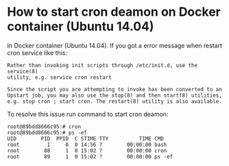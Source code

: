 # How to start cron deamon on Docker container (Ubuntu 14.04)

In Docker container (Ubuntu 14.04). If you got a error message when restart cron service like this:

```
Rather than invoking init scripts through /etc/init.d, use the service(8)
utility, e.g. service cron restart

Since the script you are attempting to invoke has been converted to an
Upstart job, you may also use the stop(8) and then start(8) utilities,
e.g. stop cron ; start cron. The restart(8) utility is also available.
```

To resolve this issue run command to start cron deamon:

```
root@89bdd8666c95:# cron
root@89bdd8666c95:# ps -ef
UID        PID  PPID  C STIME TTY          TIME CMD
root         1     0  0 14:56 ?        00:00:00 bash
root        88     1  0 15:02 ?        00:00:00 cron
root        89     1  0 15:02 ?        00:00:00 ps -ef
```
